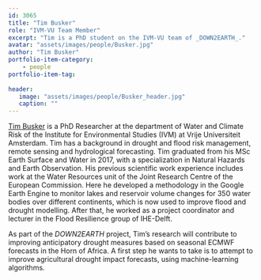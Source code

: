 ```yaml
---
id: 3065
title: "Tim Busker"
role: "IVM-VU Team Member"
excerpt: "Tim is a PhD student on the IVM-VU team of _DOWN2EARTH_."
avatar: "assets/images/people/Busker.jpg"
author: "Tim Busker"
portfolio-item-category:
    - people
portfolio-item-tag:
    
header:
   image: "assets/images/people/Busker_header.jpg"
   caption: ""
---
```


[Tim Busker](https://research.vu.nl/en/persons/tim-busker) is a PhD Researcher at the department of Water and Climate Risk of the Institute for Environmental Studies (IVM) at Vrije Universiteit Amsterdam. Tim has a background in drought and flood risk management, remote sensing and hydrological forecasting. Tim graduated from his MSc Earth Surface and Water in 2017, with a specialization in Natural Hazards and Earth Observation. His previous scientific work experience includes work at the Water Resources unit of the Joint Research Centre of the European Commission. Here he developed a methodology in the Google Earth Engine to monitor lakes and reservoir volume changes for 350 water bodies over different continents, which is now used to improve flood and drought modelling. After that, he worked as a project coordinator and lecturer in the Flood Resilience group of IHE-Delft. 

As part of the _DOWN2EARTH_ project, Tim’s research will contribute to improving anticipatory drought measures based on seasonal ECMWF forecasts in the Horn of Africa. A first step he wants to take is to attempt to improve agricultural drought impact forecasts, using machine-learning algorithms. 

